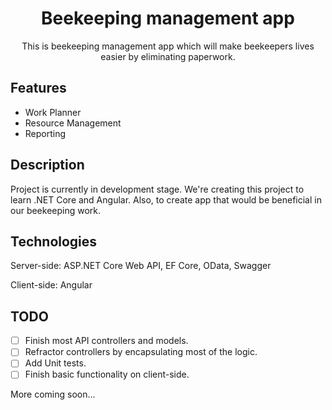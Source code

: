 <div align="center">
  <h1>Beekeeping management app</h1>
</div>

<p align="center">
  This is beekeeping management app which will make beekeepers lives easier by eliminating paperwork.
</p>

## Features

* Work Planner
* Resource Management
* Reporting

## Description
Project is currently in development stage. We're creating this project to learn .NET Core and Angular. Also, to create app that would be beneficial in our beekeeping work.

## Technologies
Server-side: ASP.NET Core Web API, EF Core, OData, Swagger

Client-side: Angular

## TODO

* [ ] Finish most API controllers and models.
* [ ] Refractor controllers by encapsulating most of the logic.
* [ ] Add Unit tests.
* [ ] Finish basic functionality on client-side.

More coming soon...
